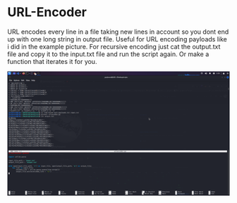 # URL-Encoder
URL encodes every line in a file taking new lines in account so you dont end up with one long string in output file. Useful for URL encoding payloads like i did in the example picture. For recursive encoding just cat the output.txt file and copy it to the input.txt file and run the script again. Or make a function that iterates it for you.

![alt text](https://github.com/a6thmfsin/URL-Encoder/blob/main/urlencoder.png)
